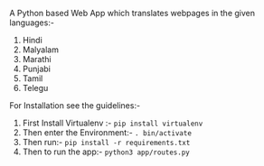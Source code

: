 A Python based Web App which translates webpages in the given languages:-
1. Hindi
2. Malyalam
3. Marathi
4. Punjabi
5. Tamil
6. Telegu

For Installation see the guidelines:-
1. First Install Virtualenv :-
 `pip install virtualenv`
2. Then enter the Environment:-
 `. bin/activate`
3.  Then run:-
  `pip install -r requirements.txt`
4. Then to run the app:-
  `python3 app/routes.py`
